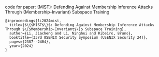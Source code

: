 code for paper: {MIST}: Defending Against Membership Inference Attacks Through {Membership-Invariant} Subspace Training

```
@inproceedings{li2024mist,
  title={$\{$MIST$\}$: Defending Against Membership Inference Attacks Through $\{$Membership-Invariant$\}$ Subspace Training},
  author={Li, Jiacheng and Li, Ninghui and Ribeiro, Bruno},
  booktitle={33rd USENIX Security Symposium (USENIX Security 24)},
  pages={2387--2404},
  year={2024}
}
```
